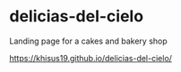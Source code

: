# delicias-del-cielo

Landing page for a cakes and bakery shop

https://khisus19.github.io/delicias-del-cielo/

